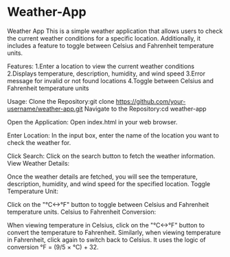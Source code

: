 # Weather-App
Weather App
This is a simple weather application that allows users to check the current weather conditions for a specific location. Additionally, it includes a feature to toggle between Celsius and Fahrenheit temperature units.

Features:
1.Enter a location to view the current weather conditions
2.Displays temperature, description, humidity, and wind speed
3.Error message for invalid or not found locations
4.Toggle between Celsius and Fahrenheit temperature units

Usage:
Clone the Repository:git clone https://github.com/your-username/weather-app.git
Navigate to the Repository:cd weather-app

Open the Application:
Open index.html in your web browser.

Enter Location:
In the input box, enter the name of the location you want to check the weather for.

Click Search:
Click on the search button to fetch the weather information.
View Weather Details:

Once the weather details are fetched, you will see the temperature, description, humidity, and wind speed for the specified location.
Toggle Temperature Unit:

Click on the "°C<->°F" button to toggle between Celsius and Fahrenheit temperature units.
Celsius to Fahrenheit Conversion:

When viewing temperature in Celsius, click on the "°C<->°F" button to convert the temperature to Fahrenheit. Similarly, when viewing temperature in Fahrenheit, click again to switch back to Celsius.
It uses the logic of conversion °F = (9/5 × °C) + 32.
